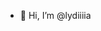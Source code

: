 - 👋 Hi, I’m @lydiiiia
<!---
lydiiiia/lydiiiia is a ✨ special ✨ repository because its `README.md` (this file) appears on your GitHub profile.
You can click the Preview link to take a look at your changes.
--->
